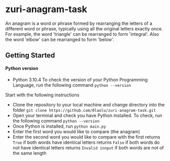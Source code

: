 # zuri-anagram-task

An anagram is a word or phrase formed by rearranging the letters of a different word or phrase, typically using all the original letters exactly once.
For example, the word 'triangle' can be rearranged to form 'integral'. Also the word 'elbow' can be rearranged to form 'below'.

## Getting Started
#### Python version 
- Python 3.10.4
To check the version of your Python Programming Language, run the following command
`python --version`

Start with the following instructions
- Clone the repository to your local machine and change directory into the folder
`git clone https://github.com/0laolu/zuri-anagram-task.git`
- Open your terminal and check you have Python installed. To check, run the following command
`python --version`
- Once Python is installed, run 
`python main.py`
- Enter the first word you would like to compare (the anagram)
- Enter the second word you would like to compare with the first
returns `True` if both words have identical letters
returns `Falso` if both words do not have identical letters
returns `Invalid innput` if both words are not of the same length

